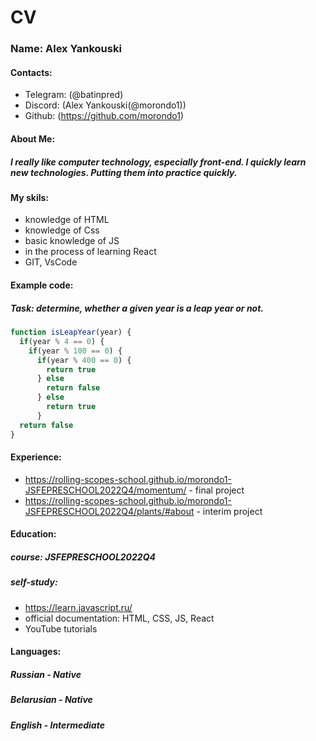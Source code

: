 # CV

### Name: Alex Yankouski

#### Contacts: ####
* Telegram: (@batinpred)
* Discord: (Alex Yankouski(@morondo1))
* Github: (https://github.com/morondo1)

#### About Me: ####
##### I really like computer technology, especially front-end. I quickly learn new technologies. Putting them into practice quickly. ##### 

#### My skils: ####
* knowledge of HTML
* knowledge of Css
* basic knowledge of JS
* in the process of learning React 
* GIT, VsCode 

#### Example code: #### 
##### Task:  determine, whether a given year is a leap year or not. #####
```javascript
function isLeapYear(year) {
  if(year % 4 == 0) {
    if(year % 100 == 0) {
      if(year % 400 == 0) {
        return true
      } else 
        return false
      } else 
        return true
      }
  return false
}
```
#### Experience: ####
* https://rolling-scopes-school.github.io/morondo1-JSFEPRESCHOOL2022Q4/momentum/ - final project
* https://rolling-scopes-school.github.io/morondo1-JSFEPRESCHOOL2022Q4/plants/#about - interim project

#### Education: ####
##### course: JSFEPRESCHOOL2022Q4 #####
##### self-study: 
* https://learn.javascript.ru/
* official documentation: HTML, CSS, JS, React
* YouTube tutorials

#### Languages: ####
##### Russian - Native
##### Belarusian - Native
##### English - Intermediate







